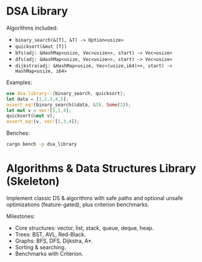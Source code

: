 # DSA Library

Algorithms included:

- `binary_search(&[T], &T) -> Option<usize>`
- `quicksort(&mut [T])`
- `bfs(adj: &HashMap<usize, Vec<usize>>, start) -> Vec<usize>`
- `dfs(adj: &HashMap<usize, Vec<usize>>, start) -> Vec<usize>`
- `dijkstra(adj: &HashMap<usize, Vec<(usize,i64)>>, start) -> HashMap<usize, i64>`

Examples:

```rust
use dsa_library::{binary_search, quicksort};
let data = [1,2,3,4,5];
assert_eq!(binary_search(&data, &3), Some(2));
let mut v = vec![3,1,4];
quicksort(&mut v);
assert_eq!(v, vec![1,3,4]);
```

Benches:

```sh
cargo bench -p dsa_library
```
# Algorithms & Data Structures Library (Skeleton)

Implement classic DS & algorithms with safe paths and optional unsafe optimizations (feature-gated), plus criterion benchmarks.

Milestones:

- Core structures: vector, list, stack, queue, deque, heap.
- Trees: BST, AVL, Red-Black.
- Graphs: BFS, DFS, Dijkstra, A*.
- Sorting & searching.
- Benchmarks with Criterion.
